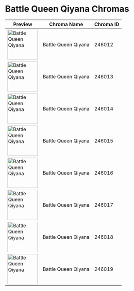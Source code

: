 # Battle Queen Qiyana Chromas

| Preview | Chroma Name | Chroma ID |
|---|---|---|
| <img src='https://raw.communitydragon.org/latest/plugins/rcp-be-lol-game-data/global/default/v1/champion-chroma-images/246/246012.png' alt='Battle Queen Qiyana' width='100'> | Battle Queen Qiyana | 246012 |
| <img src='https://raw.communitydragon.org/latest/plugins/rcp-be-lol-game-data/global/default/v1/champion-chroma-images/246/246013.png' alt='Battle Queen Qiyana' width='100'> | Battle Queen Qiyana | 246013 |
| <img src='https://raw.communitydragon.org/latest/plugins/rcp-be-lol-game-data/global/default/v1/champion-chroma-images/246/246014.png' alt='Battle Queen Qiyana' width='100'> | Battle Queen Qiyana | 246014 |
| <img src='https://raw.communitydragon.org/latest/plugins/rcp-be-lol-game-data/global/default/v1/champion-chroma-images/246/246015.png' alt='Battle Queen Qiyana' width='100'> | Battle Queen Qiyana | 246015 |
| <img src='https://raw.communitydragon.org/latest/plugins/rcp-be-lol-game-data/global/default/v1/champion-chroma-images/246/246016.png' alt='Battle Queen Qiyana' width='100'> | Battle Queen Qiyana | 246016 |
| <img src='https://raw.communitydragon.org/latest/plugins/rcp-be-lol-game-data/global/default/v1/champion-chroma-images/246/246017.png' alt='Battle Queen Qiyana' width='100'> | Battle Queen Qiyana | 246017 |
| <img src='https://raw.communitydragon.org/latest/plugins/rcp-be-lol-game-data/global/default/v1/champion-chroma-images/246/246018.png' alt='Battle Queen Qiyana' width='100'> | Battle Queen Qiyana | 246018 |
| <img src='https://raw.communitydragon.org/latest/plugins/rcp-be-lol-game-data/global/default/v1/champion-chroma-images/246/246019.png' alt='Battle Queen Qiyana' width='100'> | Battle Queen Qiyana | 246019 |
